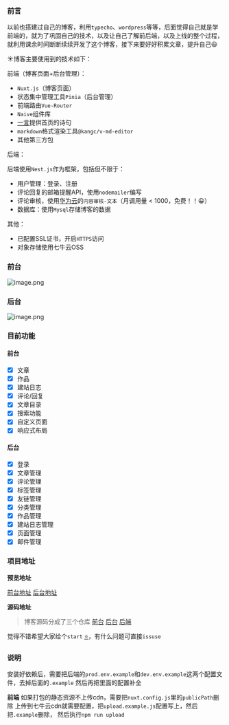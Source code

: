 ### 前言

以前也搭建过自己的博客，利用`typecho`、`wordpress`等等，后面觉得自己就是学前端的，就为了巩固自己的技术，以及让自己了解前后端，以及上线的整个过程，就利用课余时间断断续续开发了这个博客，接下来要好好积累文章，提升自己😃


☀️博客主要使用到的技术如下：

前端（博客页面+后台管理）：

- `Nuxt.js`（博客页面）
- 状态集中管理工具`Pinia`（后台管理）
- 前端路由`Vue-Router`
- `Naive`组件库
- [一言](https://hitokoto.cn/)提供首页的诗句
- `markdown`格式渲染工具`@kangc/v-md-editor`
- 其他第三方包

后端：


后端使用`Nest.js`作为框架，包括但不限于：


- 用户管理：登录、注册
- 评论回复的邮箱提醒API，使用`nodemailer`编写
- 评论审核，使用[华为云](https://www.huaweicloud.com/product/textmoderation.html)的`内容审核-文本`（月调用量 < 1000，免费！！😀）
- 数据库：使用`Mysql`存储博客的数据

其他：

- 已配置SSL证书，开启`HTTPS`访问
- 对象存储使用七牛云OSS


### 前台

![image.png](https://p1-juejin.byteimg.com/tos-cn-i-k3u1fbpfcp/9b9e1400628948558c180dac79d34c89~tplv-k3u1fbpfcp-watermark.image?)


### 后台

![image.png](https://p9-juejin.byteimg.com/tos-cn-i-k3u1fbpfcp/3d24ddff6d094b58b95c46f901a4d5fb~tplv-k3u1fbpfcp-watermark.image?)


### 目前功能

#### 前台
- [x] 文章
- [x] 作品
- [x] 建站日志
- [x] 评论/回复
- [x] 文章目录
- [x] 搜索功能
- [x] 自定义页面
- [x] 响应式布局

#### 后台

- [x] 登录
- [x] 文章管理
- [x] 评论管理
- [x] 标签管理
- [x] 友链管理
- [x] 分类管理
- [x] 作品管理
- [x] 建站日志管理
- [x] 页面管理
- [x] 邮件管理

### 项目地址
**预览地址**

[前台地址](https://blog.lsyboy.cn)  [后台地址](https://admin.lsyboy.cn)

**源码地址**
> 博客源码分成了三个仓库
[前台](https://github.com/da34/YuJie-Code-client)  [后台](https://github.com/da34/YuJieCode-admin)
[后端](https://github.com/da34/YuJie-Service)

觉得不错希望大家给个`start` [⭐](https://emojipedia.org/star/)，有什么问题可直接`issuse`


### 说明
安装好依赖后，需要把后端的`prod.env.example`和`dev.env.example`这两个配置文件，去掉后面的`.example`
然后再把里面的配置补全

**前端**
如果打包的静态资源不上传cdn，需要把`nuxt.config.js`里的`publicPath`删除
上传到七牛云cdn就需要配置，把`upload.example.js`配置写上，然后把`.example`删除，
然后执行`npm run upload`



